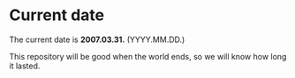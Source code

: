 # Current date

The current date is **2007.03.31.** (YYYY.MM.DD.)

This repository will be good when the world ends, so we will know how long it lasted.